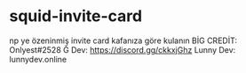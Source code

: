 # squid-invite-card
np ye özeninmiş invite card kafanıza göre kulanın BİG CREDİT: Onlyest#2528
Ğ Dev: https://discord.gg/ckkxjGhz Lunny Dev: lunnydev.online
